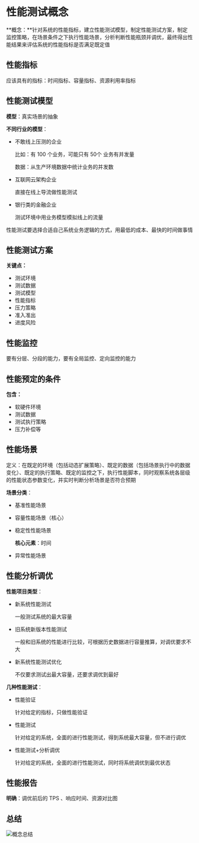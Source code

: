 # 性能测试概念

**概念：**针对系统的性能指标，建立性能测试模型，制定性能测试方案，制定监控策略，在场景条件之下执行性能场景，分析判断性能瓶颈并调优，最终得出性能结果来评估系统的性能指标是否满足既定值

## 性能指标

应该具有的指标：时间指标、容量指标、资源利用率指标

## 性能测试模型

**模型**：真实场景的抽象

**不同行业的模型**：

+ 不敢线上压测的企业

  比如：有 100 个业务，可能只有 50个 业务有并发量

  数据：从生产环境数据中统计业务的并发数

+ 互联网云架构企业

  直接在线上导流做性能测试

+ 银行类的金融企业

  测试环境中用业务模型模拟线上的流量

性能测试要选择合适自己系统业务逻辑的方式，用最低的成本、最快的时间做事情

## 性能测试方案

**关键点：**

+ 测试环境
+ 测试数据
+ 测试模型
+ 性能指标
+ 压力策略
+ 准入准出
+ 进度风险

## 性能监控

要有分层、分段的能力，要有全局监控、定向监控的能力

## 性能预定的条件

**包含：**

+ 软硬件环境
+ 测试数据
+ 测试执行策略
+ 压力补偿等

## 性能场景

定义：在既定的环境（包括动态扩展策略）、既定的数据（包括场景执行中的数据变化）、既定的执行策略、既定的监控之下，执行性能脚本，同时观察系统各层级的性能状态参数变化，并实时判断分析场景是否符合预期

**场景分类**：

+ 基准性能场景

+ 容量性能场景（核心）

+ 稳定性性能场景

  **核心元素**：时间

+ 异常性能场景

## 性能分析调优

**性能项目类型**：

+ 新系统性能测试

  一般测试系统的最大容量

+ 旧系统新版本性能测试

  一般和旧系统的性能进行比较，可根据历史数据进行容量推算，对调优要求不大

+ 新系统性能测试优化

  不仅要求测试出最大容量，还要求调优到最好

**几种性能测试**：

+ 性能验证

  针对给定的指标，只做性能验证

+ 性能测试

  针对给定的系统，全面的进行性能测试，得到系统最大容量，但不进行调优

+ 性能测试+分析调优

  针对给定的系统，全面的进行性能测试，同时将系统调优到最优状态

## 性能报告

**明确**：调优前后的 TPS 、响应时间、资源对比图

## 总结



![概念总结](./images/概念总结.png)